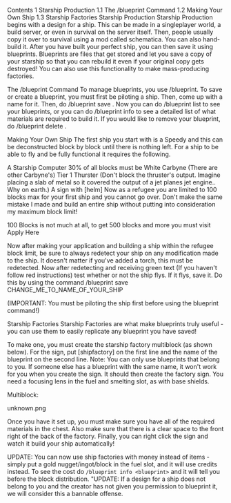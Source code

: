 Contents
1 Starship Production
1.1 The /blueprint Command
1.2 Making Your Own Ship
1.3 Starship Factories
Starship Production
Starship Production begins with a design for a ship. This can be made in a singleplayer world, a build server, or even in survival on the server itself. Then, people usually copy it over to survival using a mod called schematica. You can also hand-build it. After you have built your perfect ship, you can then save it using blueprints. Blueprints are files that get stored and let you save a copy of your starship so that you can rebuild it even if your original copy gets destroyed! You can also use this functionality to make mass-producing factories.

The /blueprint Command
To manage blueprints, you use /blueprint. To save or create a blueprint, you must first be piloting a ship. Then, come up with a name for it. Then, do /blueprint save <name>. Now you can do /blueprint list to see your blueprints, or you can do /blueprint info <name> to see a detailed list of what materials are required to build it. If you would like to remove your blueprint, do /blueprint delete <name>.

Making Your Own Ship
The first ship you start with is a Speedy and this can be deconstructed block by block until there is nothing left. For a ship to be able to fly and be fully functional it requires the following.

A Starship Computer
30% of all blocks must be White Carbyne (There are other Carbyne's)
Tier 1 Thurster (Don't block the thruster's output. Imagine placing a slab of metal so it covered the output of a jet planes jet engine.. Why on earth.)
A sign with [helm]
Now as a refugee you are limited to 100 blocks max for your first ship and you cannot go over. Don't make the same mistake I made and build an entire ship without putting into consideration my maximum block limit!

100 Blocks is not much at all, to get 500 blocks and more you must visit Apply Here

Now after making your application and building a ship within the refugee block limit, be sure to always redetect your ship on any modification made to the ship. It doesn't matter if you've added a torch, this must be redetected. Now after redetecting and receiving green text (If you haven't follow red instructions) test whether or not the ship flys. If it flys, save it. Do this by using the command /blueprint save CHANGE_ME_TO_NAME_OF_YOUR_SHIP

(IMPORTANT: You must be piloting the ship first before using the blueprint command!)

Starship Factories
Starship Factories are what make blueprints truly useful - you can use them to easily replicate any blueprint you have saved!

To make one, you must create the starship factory multiblock (as shown below). For the sign, put [shipfactory] on the first line and the name of the blueprint on the second line. Note: You can only use blueprints that belong to you. If someone else has a blueprint with the same name, it won't work for you when you create the sign. It should then create the factory sign. You need a focusing lens in the fuel and smelting slot, as with base shields.

Multiblock:

unknown.png

Once you have it set up, you must make sure you have all of the required materials in the chest. Also make sure that there is a clear space to the front right of the back of the factory. Finally, you can right click the sign and watch it build your ship automatically!

UPDATE: You can now use ship factories with money instead of items - simply put a gold nugget/ingot/block in the fuel slot, and it will use credits instead. To see the cost do `/blueprint info <blueprint>` and it will tell you before the block distribution. "UPDATE: If a design for a ship does not belong to you and the creator has not given you permission to blueprint it, we will consider this a bannable offense.